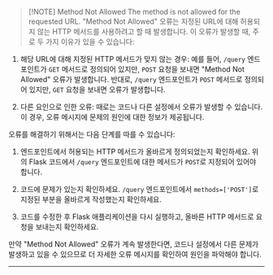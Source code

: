 

> [!NOTE] Method Not Allowed The method is not allowed for the requested URL.
> "Method Not Allowed" 오류는 지정된 URL에 대해 허용되지 않는 HTTP 메서드를 사용하려고 할 때 발생합니다. 이 오류가 발생할 때, 주로 두 가지 이유가 있을 수 있습니다:

1. 해당 URL에 대해 지정된 HTTP 메서드가 맞지 않는 경우: 예를 들어, `/query` 엔드포인트가 `GET` 메서드로 정의되어 있지만, `POST` 요청을 보내면 "Method Not Allowed" 오류가 발생합니다. 반대로, `/query` 엔드포인트가 `POST` 메서드로 정의되어 있지만, `GET` 요청을 보내면 오류가 발생합니다.

2. 다른 요인으로 인한 오류: 때로는 코드나 다른 설정에서 오류가 발생할 수 있습니다. 이 경우, 오류 메시지에 문제의 원인에 대한 정보가 제공됩니다.

오류를 해결하기 위해서는 다음 단계를 따를 수 있습니다:

1. 엔드포인트에서 허용되는 HTTP 메서드가 올바르게 정의되었는지 확인하세요. 위의 Flask 코드에서 `/query` 엔드포인트에 대한 메서드가 `POST`로 지정되어 있어야 합니다.

2. 코드에 문제가 있는지 확인하세요. `/query` 엔드포인트에서 `methods=['POST']`로 지정된 부분을 올바르게 작성했는지 확인하세요.

3. 코드를 수정한 후 Flask 애플리케이션을 다시 실행하고, 올바른 HTTP 메서드로 요청을 보내는지 확인하세요.

만약 "Method Not Allowed" 오류가 계속 발생한다면, 코드나 설정에서 다른 문제가 발생하고 있을 수 있으므로 더 자세한 오류 메시지를 확인하여 원인을 파악해야 합니다.


---

